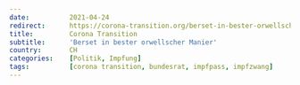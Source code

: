 ```yaml
---
date:          2021-04-24
redirect:      https://corona-transition.org/berset-in-bester-orwellscher-manier
title:         Corona Transition
subtitle:      'Berset in bester orwellscher Manier'
country:       CH
categories:    [Politik, Impfung]
tags:          [corona transition, bundesrat, impfpass, impfzwang]
---
```

